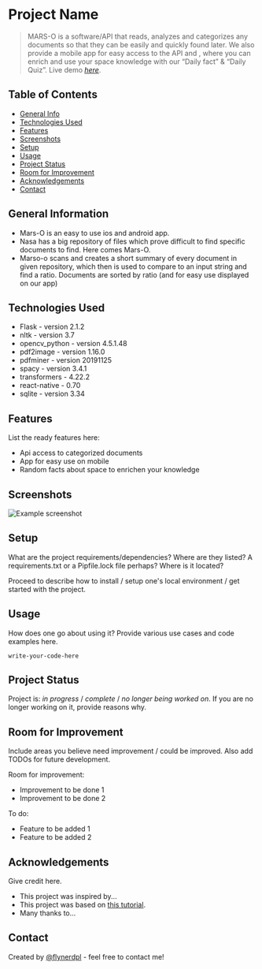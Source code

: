 # Project Name
> MARS-O is a software/API that reads, analyzes and categorizes any documents so that they can be easily and quickly found later. We also provide a mobile app for easy access to the API and , where you can enrich and use your space knowledge with our “Daily fact” & “Daily Quiz”.
> Live demo [_here_](https://www.example.com). <!-- If you have the project hosted somewhere, include the link here. -->

## Table of Contents
* [General Info](#general-information)
* [Technologies Used](#technologies-used)
* [Features](#features)
* [Screenshots](#screenshots)
* [Setup](#setup)
* [Usage](#usage)
* [Project Status](#project-status)
* [Room for Improvement](#room-for-improvement)
* [Acknowledgements](#acknowledgements)
* [Contact](#contact)
<!-- * [License](#license) -->


## General Information
- Mars-O is an easy to use ios and android app.
- Nasa has a big repository of files which prove difficult to find specific documents to find. Here comes Mars-O.
- Marso-o scans and creates a short summary of every document in given repository, which then is used to compare to an input string and find a ratio. Documents are sorted by ratio (and for easy use displayed on our app) 


## Technologies Used
- Flask - version 2.1.2
- nltk - version 3.7
- opencv_python - version 4.5.1.48
- pdf2image - version 1.16.0
- pdfminer - version 20191125
- spacy - version 3.4.1
- transformers - 4.22.2
- react-native - 0.70
- sqlite - version 3.34


## Features
List the ready features here:
- Api access to categorized documents
- App for easy use on mobile
- Random facts about space to enrichen your knowledge


## Screenshots
![Example screenshot](./img/screenshot.png)
<!-- If you have screenshots you'd like to share, include them here. -->


## Setup
What are the project requirements/dependencies? Where are they listed? A requirements.txt or a Pipfile.lock file perhaps? Where is it located?

Proceed to describe how to install / setup one's local environment / get started with the project.


## Usage
How does one go about using it?
Provide various use cases and code examples here.

`write-your-code-here`


## Project Status
Project is: _in progress_ / _complete_ / _no longer being worked on_. If you are no longer working on it, provide reasons why.


## Room for Improvement
Include areas you believe need improvement / could be improved. Also add TODOs for future development.

Room for improvement:
- Improvement to be done 1
- Improvement to be done 2

To do:
- Feature to be added 1
- Feature to be added 2


## Acknowledgements
Give credit here.
- This project was inspired by...
- This project was based on [this tutorial](https://www.example.com).
- Many thanks to...


## Contact
Created by [@flynerdpl](https://www.flynerd.pl/) - feel free to contact me!


<!-- Optional -->
<!-- ## License -->
<!-- This project is open source and available under the [... License](). -->

<!-- You don't have to include all sections - just the one's relevant to your project -->
